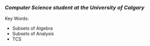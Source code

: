 ### ***Computer Science student at the University of Calgary*** 

Key Words:
* Subsets of Algebra
* Subsets of Analysis
* TCS

